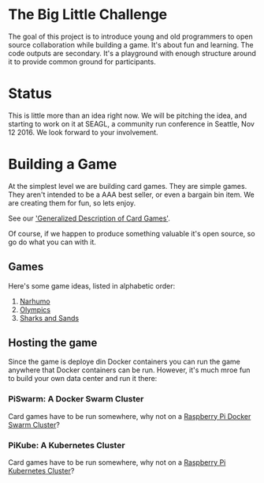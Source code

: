 # The Big Little Challenge

The goal of this project is to introduce young and old programmers to
open source collaboration while building a game. It's about fun and
learning. The code outputs are secondary. It's a playground with
enough structure around it to provide common ground for participants.

# Status

This is little more than an idea right now. We will be pitching the
idea, and starting to work on it at SEAGL, a community run conference
in Seattle, Nov 12 2016. We look forward to your involvement.


# Building a Game

At the simplest level we are building card games. They are simple
games. They aren't intended to be a AAA best seller, or even a bargain
bin item. We are creating them for fun, so lets enjoy. 

See our ['Generalized Description of Card Games'](../../wiki/Card-Game-Treatise).

Of course, if we happen to produce something valuable it's open
source, so go do what you can with it.

## Games

Here's some game ideas, listed in alphabetic order:

1. [Narhumo](../../wiki/Narhumo-Rules)
2. [Olympics](docs/olympics/intro.md)
3. [Sharks and Sands](../../wiki/Hen-Game::Sharks-and-Sands)
	

## Hosting the game

Since the game is deploye din Docker containers you can run the game
anywhere that Docker containers can be run. However, it's much mroe
fun to build your own data center and run it there:

### PiSwarm: A Docker Swarm Cluster

Card games have to be run somewhere, why not on a [Raspberry Pi
Docker Swarm Cluster](docs/pi/piswarm.md)?


### PiKube: A Kubernetes Cluster

Card games have to be run somewhere, why not on a [Raspberry Pi
Kubernetes Cluster](docs/pi/pikube.md)?
